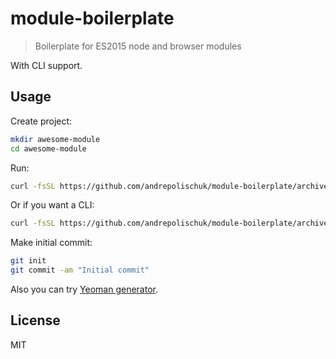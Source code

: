 # module-boilerplate

> Boilerplate for ES2015 node and browser modules

With CLI support.

## Usage

Create project:

```sh
mkdir awesome-module
cd awesome-module
```

Run:

```sh
curl -fsSL https://github.com/andrepolischuk/module-boilerplate/archive/master.tar.gz | tar -xz --strip-components=2 module-boilerplate-master/module
```

Or if you want a CLI:

```sh
curl -fsSL https://github.com/andrepolischuk/module-boilerplate/archive/master.tar.gz | tar -xz --strip-components=2 module-boilerplate-master/cli-module
```

Make initial commit:

```sh
git init
git commit -am "Initial commit"
```

Also you can try [Yeoman generator][generator].

## License

MIT

[generator]: https://github.com/andrepolischuk/generator-mo
